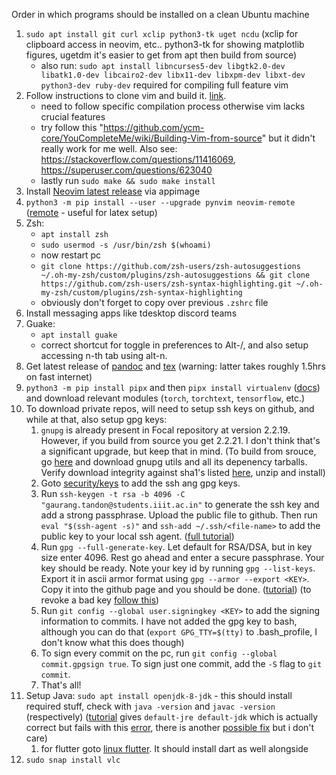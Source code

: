   Order in which programs should be installed on a clean Ubuntu machine
  
  1. `sudo apt install git curl xclip python3-tk uget ncdu` (xclip for clipboard access in neovim, etc.. python3-tk for showing matplotlib figures, ugetdm it's easier to get from apt then build from source)
      - also run: `sudo apt install libncurses5-dev libgtk2.0-dev libatk1.0-dev libcairo2-dev libx11-dev libxpm-dev libxt-dev python3-dev ruby-dev` required for compiling full feature vim
  2. Follow instructions to clone vim and build it. [link](https://www.vim.org/git.php). 
      - need to follow specific compilation process otherwise vim lacks crucial features
      - try follow this "https://github.com/ycm-core/YouCompleteMe/wiki/Building-Vim-from-source" but it didn't really work for me well. Also see: https://stackoverflow.com/questions/11416069, https://superuser.com/questions/623040
      - lastly run `sudo make && sudo make install`
  3. Install [Neovim latest release](https://github.com/neovim/neovim/releases/latest) via appimage
  4. `python3 -m pip install --user --upgrade pynvim neovim-remote` ([remote](https://github.com/mhinz/neovim-remote) - useful for latex setup)
  5. Zsh:
      - `apt install zsh`
      - `sudo usermod -s /usr/bin/zsh $(whoami)`
      - now restart pc
      - `git clone https://github.com/zsh-users/zsh-autosuggestions ~/.oh-my-zsh/custom/plugins/zsh-autosuggestions && git clone https://github.com/zsh-users/zsh-syntax-highlighting.git ~/.oh-my-zsh/custom/plugins/zsh-syntax-highlighting`
      - obviously don't forget to copy over previous `.zshrc` file
  6. Install messaging apps like tdesktop discord teams
  7. Guake:
      - `apt install guake`
      - correct shortcut for toggle in preferences to Alt-/, and also setup accessing n-th tab using alt-n.
  8. Get latest release of [pandoc](https://github.com/jgm/pandoc/releases/latest) and [tex](https://www.tug.org/texlive/acquire-netinstall.html) (warning: latter takes roughly 1.5hrs on fast internet)
  9. `python3 -m pip install pipx` and then `pipx install virtualenv` ([docs](https://virtualenv.pypa.io/en/stable/installation.html)) and download relevant modules (`torch`, `torchtext`, `tensorflow`, etc.)
  10. To download private repos, will need to setup ssh keys on github, and while at that, also setup gpg keys:
      1. `gnupg` is already present in Focal repository at version 2.2.19. However, if you build from source you get 2.2.21. I don't think that's a significant upgrade, but keep that in mind. (To build from srouce, go [here](https://www.gnupg.org/download/) and download gnupg utils and all its depenency tarballs. Verify download integrity against sha1's listed [here](https://www.gnupg.org/download/integrity_check.html), unzip and install)
      2. Goto [security/keys](https://github.com/settings/keys) to add the ssh ang gpg keys.
      3. Run `ssh-keygen -t rsa -b 4096 -C "gaurang.tandon@students.iiit.ac.in"` to generate the ssh key and add a strong passphrase. Upload the public file to github. Then run `eval "$(ssh-agent -s)"` and `ssh-add ~/.ssh/<file-name>` to add the public key to your local ssh agent. ([full tutorial](https://docs.github.com/en/github/authenticating-to-github/generating-a-new-ssh-key-and-adding-it-to-the-ssh-agent))
      4. Run `gpg --full-generate-key`. Let default for RSA/DSA, but in key size enter 4096. Rest go ahead and enter a secure passphrase. Your key should be ready. Note your key id by running `gpg --list-keys`. Export it in ascii armor format using `gpg --armor --export <KEY>`. Copy it into the github page and you should be done. ([tutorial](https://docs.github.com/en/github/authenticating-to-github/generating-a-new-gpg-key)) (to revoke a bad key [follow this](https://superuser.com/questions/1526283/how-to-revoke-a-gpg-key-and-upload-in-gpg-server))
      5. Run `git config --global user.signingkey <KEY>` to add the signing information to commits. I have not added the gpg key to bash, although you can do that (`export GPG_TTY=$(tty)` to .bash_profile, I don't know what this does though)
      6. To sign every commit on the pc, run `git config --global commit.gpgsign true`. To sign just one commit, add the `-S` flag to `git commit`.
      7. That's all!
  11. Setup Java: `sudo apt install openjdk-8-jdk` - this should install required stuff, check with `java -version` and `javac -version` (respectively) ([tutorial](https://www.digitalocean.com/community/tutorials/how-to-install-java-with-apt-on-ubuntu-20-04) gives `default-jre default-jdk` which is actually correct but fails with this [error](https://stackoverflow.com/questions/55436585/), there is another [possible fix](https://stackoverflow.com/questions/47150410/failed-to-run-sdkmanager-list-with-java-9) but i don't care)
      1. for flutter goto [linux flutter](https://flutter.dev/docs/get-started/install/linux). It should install dart as well alongside
  12. `sudo snap install vlc`
